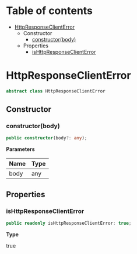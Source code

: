 # Table of contents

* [HttpResponseClientError][ClassDeclaration-11]
    * Constructor
        * [constructor(body)][Constructor-11]
    * Properties
        * [isHttpResponseClientError][PropertyDeclaration-23]

# HttpResponseClientError

```typescript
abstract class HttpResponseClientError
```
## Constructor

### constructor(body)

```typescript
public constructor(body?: any);
```

**Parameters**

| Name | Type |
| ---- | ---- |
| body | any  |

## Properties

### isHttpResponseClientError

```typescript
public readonly isHttpResponseClientError: true;
```

**Type**

true

[ClassDeclaration-11]: httpresponseclienterror.md#httpresponseclienterror
[Constructor-11]: httpresponseclienterror.md#constructorbody
[PropertyDeclaration-23]: httpresponseclienterror.md#ishttpresponseclienterror